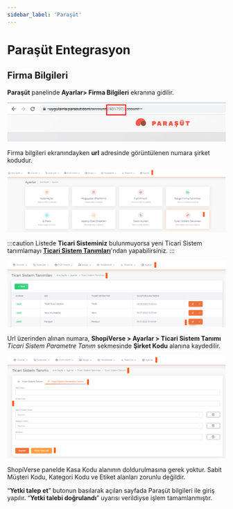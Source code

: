 ```yaml
---
sidebar_label: 'Paraşüt'
---
```


# Paraşüt Entegrasyon

## Firma Bilgileri

**Paraşüt** panelinde **Ayarlar> Firma Bilgileri** ekranına gidilir.

![Paraşütcode](../commercial-system/img/para%C5%9F%C3%BCtCode.png)

Firma bilgileri ekranındayken **url** adresinde görüntülenen numara şirket kodudur.

![ParaşütSet](../commercial-system/img/Para%C5%9F%C3%BCtset.png)

:::caution
Listede **Ticari Sisteminiz** bulunmuyorsa yeni Ticari Sistem tanımlamayı **[Ticari Sistem Tanımları](/docs/dashboard/dashboard-tutorial/settings/commercial-system/)**'ndan yapabilirsiniz.
:::

![ParaşütSetEdit](../commercial-system/img/Para%C5%9F%C3%BCtsetEdit.png)


Url üzerinden alınan numara, **ShopiVerse > Ayarlar > Ticari Sistem Tanımı** *Ticari Sistem Parametre Tanım* sekmesinde **Şirket Kodu** alanına kaydedilir.

![ParaşütSetEditCode](../commercial-system/img/Para%C5%9F%C3%BCtsetEditCode.png)


ShopiVerse panelde Kasa Kodu alanının doldurulmasına gerek yoktur. Sabit Müşteri Kodu, Kategori Kodu ve Etiket alanları zorunlu değildir. 

“**Yetki talep et**” butonun basılarak açılan sayfada Paraşüt bilgileri ile giriş yapılır. “**Yetki talebi doğrulandı**” uyarısı verildiyse işlem tamamlanmıştır.


 